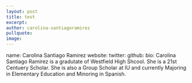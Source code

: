 ```yaml
---
layout: post
title: test
excerpt: 
author: carolina-santiagoramirez
pullquote:
image:
---
```


name: Carolina Santiago Ramirez
  website:
  twitter:
  github:
  bio: Carolina Santiago Ramirez is a gradutate of Westfield High Shcool. She is a 21st Centuery Scholar. She is also a Group Scholar at IU and currently Majoring in Elementary Education and Minoring in Spanish.
  
